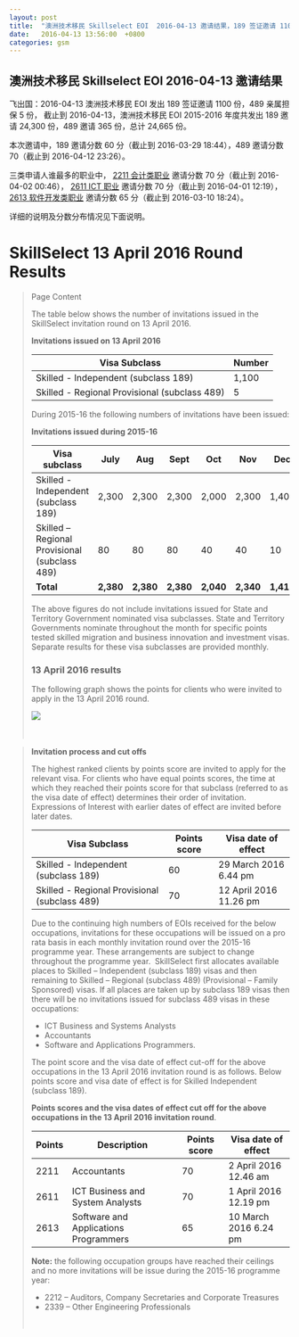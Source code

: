 ```yaml
---
layout: post
title:  "澳洲技术移民 Skillselect EOI  2016-04-13 邀请结果，189 签证邀请 1100 份，489 亲属担保 5 份"
date:   2016-04-13 13:56:00  +0800
categories: gsm
---
```


## 澳洲技术移民 Skillselect EOI  2016-04-13 邀请结果

飞出国：2016-04-13 澳洲技术移民 EOI 发出 189 签证邀请 1100 份，489 亲属担保 5 份，
截止到 2016-04-13，澳洲技术移民 EOI 2015-2016 年度共发出 189 邀请 24,300 份，489 邀请 365 份，总计 24,665 份。

本次邀请中，189 邀请分数 60 分（截止到 2016-03-29 18:44），489 邀请分数 70（截止到 2016-04-12 23:26）。

三类申请人谁最多的职业中， [2211 会计类职业](http://bbs.fcgvisa.com/t/anzsco-2211-accountants-flyabroad/7058) 邀请分数 70 分（截止到 2016-04-02 00:46），
[2611 ICT 职业](http://bbs.fcgvisa.com/t/anzsco-2611-ict-ict-business-and-systems-analysts-flyabroad/7133) 邀请分数 70 分（截止到 2016-04-01 12:19），
[2613 软件开发类职业](http://bbs.fcgvisa.com/t/anzsco-2613-software-and-applications-programmers-flyabroad/7134) 邀请分数 65 分（截止到 2016-03-10 18:24）。

详细的说明及分数分布情况见下面说明。

# SkillSelect 13 April 2016 Round Results
> <!--Page content-->
> Page Content
> 
> ​​​​​​​​​The table below shows the number of invitations issued in the SkillSelect invitation round on 13 April 2016.
> 
> **Invitations issued&nbsp;on&nbsp;13&nbsp;April 2016**
> 
> | Visa Subclass | Number |
> | --- | --- |
> | Skilled - Independent (subclass 189) | 1,100 |
> | Skilled - Regional Provisional (subclass 489) | 5 |
> 
> During 2015-16 the following numbers of invitations have been issued:
> 
> **Invitations issued&nbsp;during 2015-16**
> 
> | Visa subclass | July | Aug | Sept | Oct | Nov | Dec | Jan | Feb | Mar | Apr | Total |
> | --- | --- | --- | --- | --- | --- | --- | --- | --- | --- | --- | --- |
> | Skilled - Independent (subclass 189) | 2,300  | 2,300  | 2,300  | 2,000  | 2,300  | 1,400  | 4,800  | 3,200 | 2,600 | 1,100 | 24,300 |
> | Skilled – Regional Provisional (subclass 489) | 80  | 80  | 80  | 40  | 40  | 10  | 10  | 10 | 10 | 5 | 365 |
> | **Total** | **2,380** | **2,380** | **2,380** | **2,040** | **2,340** | **1,410** | **4,810** | **3,210** | **2,610** | **1,100** | **24,665** |
> 
> The above figures do not include invitations issued for State and Territory Government nominated visa subclasses. State and Territory Governments nominate throughout the month for specific points tested skilled migration and business innovation and investment visas. Separate results for these visa subclasses are provided monthly.
> 
> ### 13 April&nbsp;2016 results
> 
> The following graph shows the points for clients who were invited to apply in the&nbsp;13 April 2016&nbsp;round.
> 
> ![](https://www.border.gov.au/WorkinginAustralia/PublishingImages/13-april-skillselect.jpg)&nbsp;
> 
>  ​ 
> 
> **Invitation process and cut offs**
> 
> The highest ranked clients by points score are invited to apply for the relevant visa. For clients who have equal points scores, the time at which they reached their points score for that subclass (referred to as the visa date of effect) determines their order of invitation. Expressions of Interest with earlier dates of effect are invited before later dates.
> 
> | Visa Subclass | Points score | Visa date of effect |
> | --- | --- | --- |
> | Skilled - Independent (subclass 189) | 60 | 29 March 2016 6.44 pm |
> | Skilled - Regional Provisional (subclass 489) | 70 | 12 April 2016 11.26 pm |
> 
> Due to the continuing high numbers of EOIs received for the below occupations, invitations for these occupations will be issued on a pro rata basis in each monthly invitation round over the 2015-16 programme year. These arrangements are subject to change throughout the programme year.&nbsp; SkillSelect first allocates available places to Skilled – Independent (subclass 189) visas and then remaining to Skilled – Regional (subclass 489) (Provisional – Family Spon​sored) visas. If all places are taken up by subclass 189 visas then there will be no invitations issued for subclass 489 visas in these occupations:
> 
> - ICT Business and Systems Analysts
> - Accountants​
> - Software and Applications Programmers.
> 
> The point score and the visa date of effect cut-off for the above occupations in the 13 April&nbsp;2016 invitation round is as follows.&nbsp;Below points score and visa date of effect is for Skilled Independent (subclass 189).
> 
> **Points scores and the visa dates of effect cut off for the above occupations in the&nbsp;13 April&nbsp;2016 invitation round**.
> 
> | Points | Description | Points score | Visa date of effect |
> | --- | --- | --- | --- |
> | 2211 | Accountants | 70 | 2 April 2016 12.46 am |
> | 2611 | ICT Business and ​System Analysts | 70 | 1 April 2016 12.19 pm​ |
> | 2613 | Software and Applications Programmers | 65 | 10 March 2016 6.24 pm |
> 
> **Note:**&nbsp;the following occupation groups have reached their ceilings and no more invitations will be issue during the 2015-16 programme year:
> 
> - 2212 – Auditors, Company Secretaries and Corporate Treasures 
> - 2339 – Other Engineering Professionals
> 
> ​
